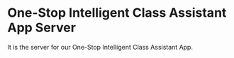 # One-Stop Intelligent Class Assistant App Server
It is the server for our One-Stop Intelligent Class Assistant App.
